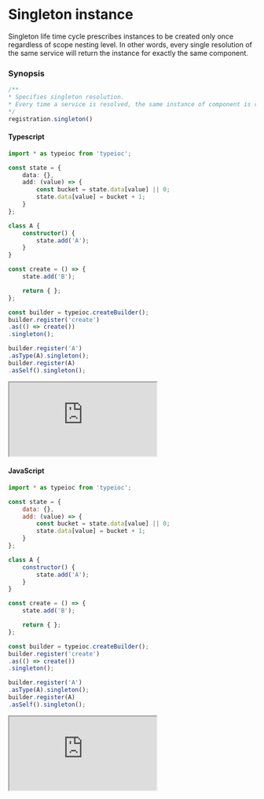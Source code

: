 # Singleton instance

Singleton life time cycle prescribes instances to be created only once regardless of scope nesting level. In other words, every single resolution of the same service will return the instance for exactly the same component.

### Synopsis

```typescript
/**
* Specifies singleton resolution.
* Every time a service is resolved, the same instance of component is returned.
*/
registration.singleton()
```

#### Typescript

```typescript
import * as typeioc from 'typeioc';

const state = {
    data: {},
    add: (value) => {
        const bucket = state.data[value] || 0;
        state.data[value] = bucket + 1;
    }
};

class A {
    constructor() {
        state.add('A');
    }
}

const create = () => {
    state.add('B');

    return { };
};

const builder = typeioc.createBuilder();
builder.register('create')
.as(() => create())
.singleton();

builder.register('A')
.asType(A).singleton();
builder.register(A)
.asSelf().singleton();
```

<!--sec data-title="Run example" data-id="section0" data-show=true data-collapse=true ces-->

<iframe class="example" src="https://stackblitz.com/edit/tioc-singleton-scope-ts?embed=1&file=index.ts">
</iframe>

<!--endsec-->

#### JavaScript

```javascript
import * as typeioc from 'typeioc';

const state = {
    data: {},
    add: (value) => {
        const bucket = state.data[value] || 0;
        state.data[value] = bucket + 1;
    }
};

class A {
    constructor() {
        state.add('A');
    }
}

const create = () => {
    state.add('B');

    return { };
};

const builder = typeioc.createBuilder();
builder.register('create')
.as(() => create())
.singleton();

builder.register('A')
.asType(A).singleton();
builder.register(A)
.asSelf().singleton();
```

<!--sec data-title="Run example" data-id="section1" data-show=true data-collapse=true ces-->

<iframe class="example" src="https://stackblitz.com/edit/tioc-singleton-scope-js?embed=1&file=index.js">
</iframe>

<!--endsec-->
